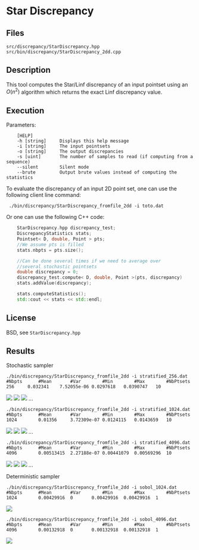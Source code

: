 # Star Discrepancy

## Files

    src/discrepancy/StarDiscrepancy.hpp  
    src/bin/discrepancy/StarDiscrepancy_2dd.cpp

## Description

This tool computes the Star/Linf discrepancy of an input pointset using an $O(n^2)$ algorithm which returns the exact Linf discrepancy value.

## Execution

Parameters:  
```
	[HELP]
	-h [string]		Displays this help message
	-i [string]		The input pointsets
	-o [string]		The output discrepancies
	-s [uint]		The number of samples to read (if computing from a sequence)
	--silent 		Silent mode
	--brute 		Output brute values instead of computing the statistics		
```

To evaluate the discrepancy of an input 2D point set, one can use the following client line command:

     ./bin/discrepancy/StarDiscrepancy_fromfile_2dd -i toto.dat

Or one can use the following C++ code:

``` cpp   
    StarDiscrepancy.hpp discrepancy_test;
    DiscrepancyStatistics stats;
    Pointset< D, double, Point > pts;
    //We assume pts is filled
    stats.nbpts = pts.size();

    //Can be done several times if we need to average over
    //several stochastic pointsets
    double discrepancy = 0;
    discrepancy_test.compute< D, double, Point >(pts, discrepancy)
    stats.addValue(discrepancy);

    stats.computeStatistics();
    std::cout << stats << std::endl;
```    			

## License

BSD, see `StarDiscrepancy.hpp`

## Results

Stochastic sampler

```
./bin/discrepancy/StarDiscrepancy_fromfile_2dd -i stratified_256.dat
#Nbpts		#Mean		#Var		#Min		#Max		#NbPtsets
256		0.032341	7.52055e-06	0.0297618	0.0390747	10
```

[![](data/star_disc/stratified_256_1.png)](data/star_disc/stratified_256_1.png) [![](data/star_disc/stratified_256_2.png)](data/star_disc/stratified_256_2.png) [![](data/star_disc/stratified_256_3.png)](data/star_disc/stratified_256_3.png) ...

```
./bin/discrepancy/StarDiscrepancy_fromfile_2dd -i stratified_1024.dat
#Nbpts		#Mean		#Var		#Min		#Max		#NbPtsets
1024		0.01356		3.72309e-07	0.0124115	0.0143659	10
```

[![](data/star_disc/stratified_1024_1.png)](data/star_disc/stratified_1024_1.png) [![](data/star_disc/stratified_1024_2.png)](data/star_disc/stratified_1024_2.png) [![](data/star_disc/stratified_1024_3.png)](data/star_disc/stratified_1024_3.png) ...

```
./bin/discrepancy/StarDiscrepancy_fromfile_2dd -i stratified_4096.dat
#Nbpts		#Mean		#Var		#Min		#Max		#NbPtsets
4096		0.00513415	2.27188e-07	0.00441079	0.00569296	10
```

[![](data/star_disc/stratified_4096_1.png)](data/star_disc/stratified_4096_1.png) [![](data/star_disc/stratified_4096_2.png)](data/star_disc/stratified_4096_2.png) [![](data/star_disc/stratified_4096_3.png)](data/star_disc/stratified_4096_3.png) ...

Deterministic sampler

```
./bin/discrepancy/StarDiscrepancy_fromfile_2dd -i sobol_1024.dat
#Nbpts		#Mean		#Var		#Min		#Max		#NbPtsets
1024		0.00429916	0		0.00429916	0.00429916	1
```

[![](data/star_disc/sobol_1024.png)](data/star_disc/sobol_1024.png)

```
./bin/discrepancy/StarDiscrepancy_fromfile_2dd -i sobol_4096.dat
#Nbpts		#Mean		#Var		#Min		#Max		#NbPtsets
4096		0.00132918	0		0.00132918	0.00132918	1
```

[![](data/star_disc/sobol_4096.png)](data/star_disc/sobol_4096.png)
